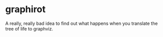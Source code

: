 # graphirot

A really, really bad idea to find out what happens when you translate the tree of life to graphviz.

